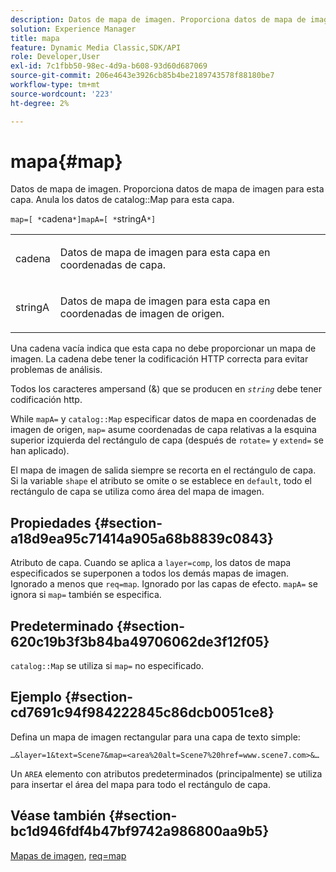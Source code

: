 ```yaml
---
description: Datos de mapa de imagen. Proporciona datos de mapa de imagen para esta capa. Anula los datos del mapa del catálogo de esta capa.
solution: Experience Manager
title: mapa
feature: Dynamic Media Classic,SDK/API
role: Developer,User
exl-id: 7c1fbb50-98ec-4d9a-b608-93d60d687069
source-git-commit: 206e4643e3926cb85b4be2189743578f88180be7
workflow-type: tm+mt
source-wordcount: '223'
ht-degree: 2%

---
```


# mapa{#map}

Datos de mapa de imagen. Proporciona datos de mapa de imagen para esta capa. Anula los datos de catalog::Map para esta capa.

`map=[ *`cadena`*]mapA=[ *`stringA`*]`

<table id="simpletable_2E32B25D5F6246A18A8AF817903877ED"> 
 <tr class="strow"> 
  <td class="stentry"> <p><span class="codeph"> <span class="varname"> cadena</span></span> </p></td> 
  <td class="stentry"> <p>Datos de mapa de imagen para esta capa en coordenadas de capa. </p></td> 
 </tr> 
 <tr class="strow"> 
  <td class="stentry"> <p><span class="codeph"> <span class="varname"> stringA</span></span> </p></td> 
  <td class="stentry"> <p>Datos de mapa de imagen para esta capa en coordenadas de imagen de origen. </p></td> 
 </tr> 
</table>

Una cadena vacía indica que esta capa no debe proporcionar un mapa de imagen. La cadena debe tener la codificación HTTP correcta para evitar problemas de análisis.

Todos los caracteres ampersand (&amp;) que se producen en *`string`* debe tener codificación http.

While `mapA=` y `catalog::Map` especificar datos de mapa en coordenadas de imagen de origen, `map=` asume coordenadas de capa relativas a la esquina superior izquierda del rectángulo de capa (después de `rotate=` y `extend=` se han aplicado).

El mapa de imagen de salida siempre se recorta en el rectángulo de capa. Si la variable `shape` el atributo se omite o se establece en `default`, todo el rectángulo de capa se utiliza como área del mapa de imagen.

## Propiedades {#section-a18d9ea95c71414a905a68b8839c0843}

Atributo de capa. Cuando se aplica a `layer=comp`, los datos de mapa especificados se superponen a todos los demás mapas de imagen. Ignorado a menos que `req=map`. Ignorado por las capas de efecto. `mapA=` se ignora si `map=` también se especifica.

## Predeterminado {#section-620c19b3f3b84ba49706062de3f12f05}

`catalog::Map` se utiliza si `map=` no especificado.

## Ejemplo {#section-cd7691c94f984222845c86dcb0051ce8}

Defina un mapa de imagen rectangular para una capa de texto simple:

`…&layer=1&text=Scene7&map=<area%20alt=Scene7%20href=www.scene7.com>&…`

Un `AREA` elemento con atributos predeterminados (principalmente) se utiliza para insertar el área del mapa para todo el rectángulo de capa.

## Véase también {#section-bc1d946fdf4b47bf9742a986800aa9b5}

[Mapas de imagen](../../../../../is-api/http-ref/image-serving-api-ref/c-http-protocol-reference/c-syntax-and-features/r-image-maps.md#reference-ff7d1bac2a064104b0c508a81316fdab), [req=map](../../../../../is-api/http-ref/image-serving-api-ref/c-http-protocol-reference/c-command-reference/r-req/r-req.md#reference-907cdb4a97034db7ad94695f25552e76)

